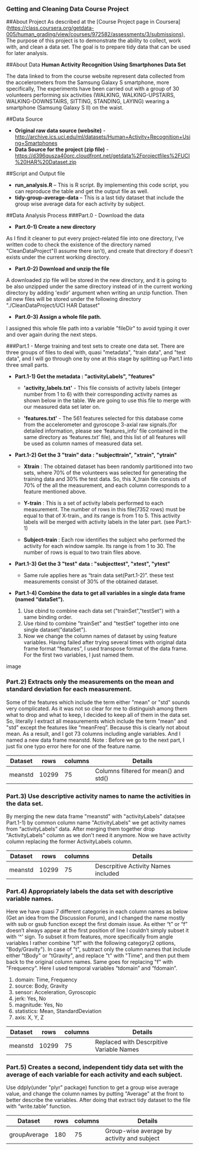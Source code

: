 



### Getting and Cleaning Data Course Project


##About Project
As described at the [Course Project page in Coursera] (https://class.coursera.org/getdata-005/human_grading/view/courses/972582/assessments/3/submissions), The purpose of this project is to demonstrate the ability to collect, work with, and clean a data set. The goal is to prepare tidy data that can be used for later analysis.

##About Data 
**Human Activity Recognition Using Smartphones Data Set**

The data linked to from the course website represent data collected from the accelerometers from the Samsung Galaxy S smartphone, more specifically, The experiments have been carried out with a group of 30 volunteers performing six activities (WALKING, WALKING-UPSTAIRS, WALKING-DOWNSTAIRS, SITTING, STANDING, LAYING) wearing a smartphone (Samsung Galaxy S II) on the waist.

##Data Source
* **Original raw data source (website)** - http://archive.ics.uci.edu/ml/datasets/Human+Activity+Recognition+Using+Smartphones
* **Data Source for the project (zip file)** - 
https://d396qusza40orc.cloudfront.net/getdata%2Fprojectfiles%2FUCI%20HAR%20Dataset.zip 

##Script and Output file
* **run_analysis.R** – This is R script. By implementing this code script, you can reproduce the table and get the output file as well.
* **tidy-group-average-data** – This is a last tidy dataset that include the group wise average data for each activity by subject.

##Data Analysis Process
###Part.0 - Download the data 
* **Part.0-1) Create a new directory**

As I find it cleaner to put every project-related file into one directory, I've written code to check the existence of the directory named "CleanDataProject"(I assume there isn’t), and create that directory if doesn't exists under the current working directory.


* **Part.0-2) Download and unzip the file**

A downloaded zip file will be stored in the new directory, and it is going to be also unzipped under the same directory instead of in the current working directory by adding 'exdir' argument when writing an unzip function. Then all new files will be stored under the following directory "./CleanDataProject/UCI HAR Dataset"


* **Part.0-3) Assign a whole file path.**

I assigned this whole file path into a variable "fileDir" to avoid typing it over and over again during the next steps.



###Part.1 - Merge training and test sets to create one data set.
There are three groups of files to deal with, quasi "metadata", "train data", and "test data", and I will go through one by one at this stage by splitting up Part.1 into three small parts.

* **Part.1-1) Get the metadata : "activityLabels", "features"**

  * **'activity_labels.txt'** - This file consists of activity labels (integer number from 1 to 6) with their corresponding activity names as shown below in the table. We are going to use this file to merge with our measured data set later on.

  * **'features.txt'** - The 561 features selected for this database come from the accelerometer and gyroscope 3-axial raw signals.(for detailed information, please see ‘features_info’ file contained in the same directory as ‘features.txt’ file), and this list of all features will be used as column names of measured data set. 


* **Part.1-2) Get the 3 "train" data : "subjecttrain", "xtrain", "ytrain"**
  *	**Xtrain** : The obtained dataset has been randomly partitioned into two sets, where 70% of the volunteers was selected for generating the training data and 30% the test data. So, this X_train file consists of 70% of the all the measurement, and each column corresponds to a feature mentioned above. 

  *	**Y-train** : This is a set of activity labels performed to each measurement. The number of rows in this file(7352 rows) must be equal to that of X-train., and its range is from 1 to 5. This activity labels will be merged with activity labels in the later part. (see Part.1-1)

  *	**Subject-train** : Each row identifies the subject who performed the activity for each window sample. Its range is from 1 to 30. The number of rows is equal to two train files above.


* **Part.1-3) Get the 3 "test" data : "subjecttest", "xtest", "ytest"**
  * Same rule applies here as “train data set(Part.1-2)”. these test measurements consist of 30% of the obtained dataset.


* **Part.1-4) Combine the data to get all variables in a single data frame (named “dataSet”).**
  1. Use cbind to combine each data set ("trainSet","testSet") with a same binding order.
  2. Use rbind to combine "trainSet" and "testSet" together into one single dataset("dataSet").
  3. Now we change the column names of dataset by using feature variables. Having failed after trying several times with original data frame format “features”, I used transpose format of the data frame. For the first two variables, I just named them.


image




### Part.2) Extracts only the measurements on the mean and standard deviation for each measurement.

Some of the features which include the term either "mean" or "std" sounds very complicated. As it was not so clear for me to distinguish among them what to drop and what to keep, I decided to keep all of them in the data set. So, literally I extract all measurements which include the term "mean" and "std" except the features like “meanFreq”. Because this is clearly not about mean. As a result, and I got 73 columns including angle variables. And I named a new data frame meanstd.
Note : Before we go to the next part, I just fix one typo error here for one of the feature name.

|Dataset              | rows | columns | Details                               |
|---------------------|------|---------|---------------------------------------|
| meanstd             | 10299| 75      | Columns filtered for mean() and std() |

### Part.3) Use descriptive activity names to name the activities in the data set. 
By merging the new data frame "meanstd" with "activityLabels" data(see Part.1-1) by common column name "ActivityLabels" we get activity names from “activityLabels” data. After merging them together drop "ActivityLabels" column as we don't need it anymore. Now we have activity column replacing the former ActivityLabels column.


|Dataset              | rows | columns | Details                               |
|---------------------|------|---------|---------------------------------------|
| meanstd             | 10299| 75      | Descrpitive Activity Names included   |

### Part.4) Appropriately labels the data set with descriptive variable names.
Here we have quasi 7 different categories in each column names as below (Get an idea from the Discussion Forum), and I changed the name mostly with sub or gsub function except the first domain issue. As either “t” or “f” doesn’t always appear at the first position of line I couldn’t simply subset it with ‘^’ sign. To subset it from features, more specifically from angle variables I rather combine "t/f" with the following category(2 options, "Body/Gravity"). In case of "t", subtract only the column names that include either "tBody" or "tGravity", and replace "t" with "Time", and then put them back to the original column names. Same goes for replacing "f" with "Frequency". Here I used temporal variables “tdomain” and “fdomain”.

  1. domain: Time, Frequency
  2. source: Body, Gravity
  3. sensor: Acceleration, Gyroscopic
  4. jerk: Yes, No
  5. magnitude: Yes, No
  6. statistics: Mean, StandardDeviation
  7. axis: X, Y, Z

|Dataset              | rows | columns | Details                               |
|---------------------|------|---------|---------------------------------------|
| meanstd             | 10299| 75      | Replaced with Descrpitive Variable Names |

### Part.5) Creates a second, independent tidy data set with the average of each variable for each activity and each subject.

Use ddply(under "plyr" package) function to get a group wise average value, and change the column names by putting "Average" at the front to better describe the variables. After doing that extract tidy dataset to the file with “write.table” function.


|Dataset              | rows | columns | Details                                  |
|---------------------|------|---------|------------------------------------------|
| groupAverage        | 180  | 75      | Group-wise average by activity and subject |

